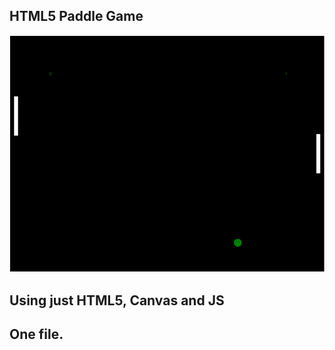 ## HTML5 Paddle Game

![ScreenShot](https://github.com/ke4tri/Images/blob/master/image.png?raw=true)

## Using just HTML5, Canvas and JS 
## One file. 
